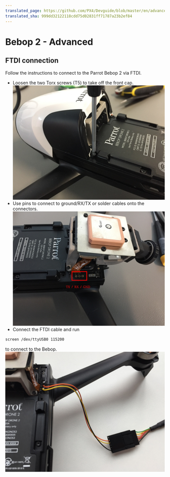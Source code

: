 ```yaml
---
translated_page: https://github.com/PX4/Devguide/blob/master/en/advanced/parrot_bebop.md
translated_sha: 999dd32122118cdd75d02831ff71787a23b2ef84
---
```


# Bebop 2 - Advanced

## FTDI connection
Follow the instructions to connect to the Parrot Bebop 2 via FTDI.
* Loosen the two Torx screws (T5) to take off the front cap.
  ![](../../assets/hardware/bebop/bebop_torx.jpg)
* Use pins to connect to ground/RX/TX or solder cables onto the connectors.
  ![](../../assets/hardware/bebop/bebop_serial.jpg)
* Connect the FTDI cable and run
```sh
screen /dev/ttyUSB0 115200
```
to connect to the Bebop.
![](../../assets/hardware/bebop/bebop_ftdi.jpg)
